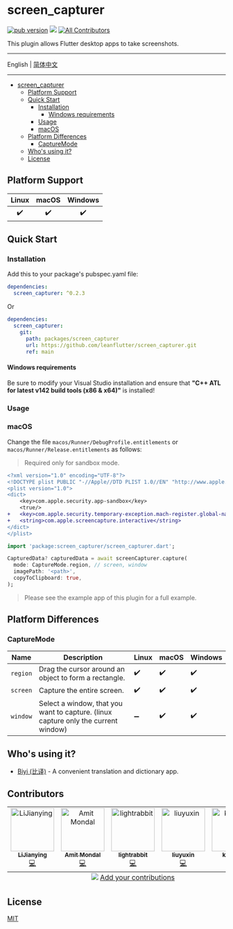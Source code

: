 # screen_capturer

[![pub version][pub-image]][pub-url] [![][discord-image]][discord-url] [![All Contributors][all-contributors-image]](#contributors)

[pub-image]: https://img.shields.io/pub/v/screen_capturer.svg
[pub-url]: https://pub.dev/packages/screen_capturer
[discord-image]: https://img.shields.io/discord/884679008049037342.svg
[discord-url]: https://discord.gg/zPa6EZ2jqb

[all-contributors-image]: https://img.shields.io/github/all-contributors/leanflutter/screen_capturer?color=ee8449

This plugin allows Flutter desktop apps to take screenshots.

---

English | [简体中文](./README-ZH.md)

---

<!-- START doctoc generated TOC please keep comment here to allow auto update -->
<!-- DON'T EDIT THIS SECTION, INSTEAD RE-RUN doctoc TO UPDATE -->

- [screen_capturer](#screen_capturer)
  - [Platform Support](#platform-support)
  - [Quick Start](#quick-start)
    - [Installation](#installation)
      - [Windows requirements](#windows-requirements)
    - [Usage](#usage)
    - [macOS](#macos)
  - [Platform Differences](#platform-differences)
    - [CaptureMode](#capturemode)
  - [Who's using it?](#whos-using-it)
  - [License](#license)

<!-- END doctoc generated TOC please keep comment here to allow auto update -->

## Platform Support

| Linux | macOS | Windows |
| :---: | :---: | :-----: |
|  ✔️   |  ✔️   |   ✔️    |

## Quick Start

### Installation

Add this to your package's pubspec.yaml file:

```yaml
dependencies:
  screen_capturer: ^0.2.3
```

Or

```yaml
dependencies:
  screen_capturer:
    git:
      path: packages/screen_capturer
      url: https://github.com/leanflutter/screen_capturer.git
      ref: main
```

#### Windows requirements

Be sure to modify your Visual Studio installation and ensure that **"C++ ATL for latest v142 build tools (x86 & x64)"** is installed!

### Usage

### macOS

Change the file `macos/Runner/DebugProfile.entitlements` or `macos/Runner/Release.entitlements` as follows:

> Required only for sandbox mode.

```diff
<?xml version="1.0" encoding="UTF-8"?>
<!DOCTYPE plist PUBLIC "-//Apple//DTD PLIST 1.0//EN" "http://www.apple.com/DTDs/PropertyList-1.0.dtd">
<plist version="1.0">
<dict>
	<key>com.apple.security.app-sandbox</key>
	<true/>
+	<key>com.apple.security.temporary-exception.mach-register.global-name</key>
+	<string>com.apple.screencapture.interactive</string>
</dict>
</plist>
```

```dart
import 'package:screen_capturer/screen_capturer.dart';

CapturedData? capturedData = await screenCapturer.capture(
  mode: CaptureMode.region, // screen, window
  imagePath: '<path>',
  copyToClipboard: true,
);
```

> Please see the example app of this plugin for a full example.

## Platform Differences

### CaptureMode

| Name     | Description                                                                        | Linux | macOS | Windows |
| -------- | ---------------------------------------------------------------------------------- | ----- | ----- | ------- |
| `region` | Drag the cursor around an object to form a rectangle.                              | ✔️    | ✔️    | ✔️      |
| `screen` | Capture the entire screen.                                                         | ✔️    | ✔️    | ✔️      |
| `window` | Select a window, that you want to capture. (linux capture only the current window) | ➖    | ✔️    | ✔️      |

## Who's using it?

- [Biyi (比译)](https://biyidev.com/) - A convenient translation and dictionary app.

## Contributors

<!-- ALL-CONTRIBUTORS-LIST:START - Do not remove or modify this section -->
<!-- prettier-ignore-start -->
<!-- markdownlint-disable -->
<table>
  <tbody>
    <tr>
      <td align="center" valign="top" width="14.28%"><a href="https://github.com/lijy91"><img src="https://avatars.githubusercontent.com/u/3889523?v=4?s=100" width="100px;" alt="LiJianying"/><br /><sub><b>LiJianying</b></sub></a><br /><a href="https://github.com/leanflutter/screen_capturer/commits?author=lijy91" title="Code">💻</a></td>
      <td align="center" valign="top" width="14.28%"><a href="https://github.com/amit548"><img src="https://avatars.githubusercontent.com/u/36206377?v=4?s=100" width="100px;" alt="Amit Mondal"/><br /><sub><b>Amit Mondal</b></sub></a><br /><a href="https://github.com/leanflutter/screen_capturer/commits?author=amit548" title="Code">💻</a></td>
      <td align="center" valign="top" width="14.28%"><a href="https://github.com/lightrabbit"><img src="https://avatars.githubusercontent.com/u/1521765?v=4?s=100" width="100px;" alt="lightrabbit"/><br /><sub><b>lightrabbit</b></sub></a><br /><a href="https://github.com/leanflutter/screen_capturer/commits?author=lightrabbit" title="Code">💻</a></td>
      <td align="center" valign="top" width="14.28%"><a href="https://liuyu.xin/"><img src="https://avatars.githubusercontent.com/u/79075347?v=4?s=100" width="100px;" alt="liuyuxin"/><br /><sub><b>liuyuxin</b></sub></a><br /><a href="https://github.com/leanflutter/screen_capturer/commits?author=gvenusleo" title="Code">💻</a></td>
      <td align="center" valign="top" width="14.28%"><a href="https://boring.cool/"><img src="https://avatars.githubusercontent.com/u/16132584?v=4?s=100" width="100px;" alt="kalykun"/><br /><sub><b>kalykun</b></sub></a><br /><a href="https://github.com/leanflutter/screen_capturer/commits?author=kungege" title="Documentation">📖</a></td>
    </tr>
  </tbody>
  <tfoot>
    <tr>
      <td align="center" size="13px" colspan="7">
        <img src="https://raw.githubusercontent.com/all-contributors/all-contributors-cli/1b8533af435da9854653492b1327a23a4dbd0a10/assets/logo-small.svg">
          <a href="https://all-contributors.js.org/docs/en/bot/usage">Add your contributions</a>
        </img>
      </td>
    </tr>
  </tfoot>
</table>

<!-- markdownlint-restore -->
<!-- prettier-ignore-end -->

<!-- ALL-CONTRIBUTORS-LIST:END -->

## License

[MIT](./LICENSE)

